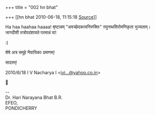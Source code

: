 +++
title = "002 hn bhat"

+++
[[hn bhat	2010-06-18, 11:15:18 [Source](https://groups.google.com/g/bvparishat/c/NIfZzfqR3eE)]]



Ha haa haahaa haaaa! मृष्टान्नम् "अवच्छेदकत्वनिरुक्तिः" रघुनाथशिरोमणिकृता भुज्यताम्। जागदीशी तत्रोपदंशायते परमान्नं वा!

  

:)

  

शेषे अत्र समूहे नैयायिकाः प्रमाणम्!

  

सादरम्!  

  

  
  

2010/6/18 I V Nacharya I \<[ivi...@yahoo.co.in]()\>



  
  
  
--  
Dr. Hari Narayana Bhat B.R.  
EFEO,  
PONDICHERRY  

